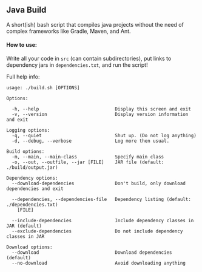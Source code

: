## Java Build
A short(ish) bash script that compiles java projects without the need of complex frameworks like Gradle, Maven, and Ant.

#### How to use:

Write all your code in `src` (can contain subdirectories), put links to dependency jars in `dependencies.txt`, and run the script!

Full help info:
                                                                                        
    usage: ./build.sh [OPTIONS]                                                             
                                                                                            
    Options:                                                                                
                                                                                            
      -h, --help                            Display this screen and exit                    
      -v, --version                         Display version information and exit            
                                                                                            
    Logging options:                                                                        
      -q, --quiet                           Shut up. (Do not log anything)                  
      -d, --debug, --verbose                Log more then usual.                            
                                                                                            
    Build options:                                                                          
      -m, --main, --main-class              Specify main class                              
      -o, --out, --outfile, --jar [FILE]    JAR file (default: ./build/output.jar)          
                                                                                            
    Dependency options:                                                                     
      --download-dependencies               Don't build, only download dependencies and exit
                                                                                            
      --dependencies, --dependencies-file   Dependency listing (default: ./dependencies.txt)
        [FILE]                                                                              
                                                                                            
      --include-dependencies                Include dependency classes in JAR (default)     
      --exclude-dependencies                Do not include dependency classes in JAR        
                                                                                            
    Download options:                                                                       
      --download                            Download dependencies (default)                 
      --no-download                         Avoid downloading anything                      
                                                                                            